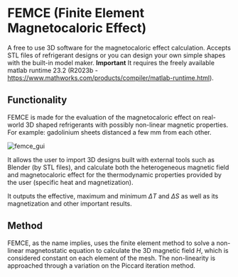 # FEMCE (Finite Element Magnetocaloric Effect)
A free to use 3D software for the magnetocaloric effect calculation. Accepts STL files of refrigerant designs or you can design your own simple shapes with the built-in model maker. **Important** It requires the freely available matlab runtime 23.2 (R2023b - https://www.mathworks.com/products/compiler/matlab-runtime.html).

## Functionality
FEMCE is made for the evaluation of the magnetocaloric effect on real-world 3D shaped refrigerants with possibly non-linear magnetic properties. For example: gadolinium sheets distanced a few mm from each other.

![femce_gui](https://github.com/Rkiefe/FEMCE/assets/122529294/863e4740-0f7d-47ca-8129-b15b630e14f7)

It allows the user to import 3D designs built with external tools such as Blender (by STL files), and calculate both the heterogeneous magnetic field and magnetocaloric effect for the thermodynamic properties provided by the user (specific heat and magnetization).

It outputs the effective, maximum and minimum $\Delta T$ and $\Delta S$ as well as its magnetization and other important results.

## Method
FEMCE, as the name implies, uses the finite element method to solve a non-linear magnetostatic equation to calculate the 3D magnetic field $H$, which is considered constant on each element of the mesh. The non-linearity is approached through a variation on the Piccard iteration method.
